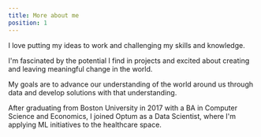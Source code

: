 ```yaml
---
title: More about me
position: 1
---
```


I love putting my ideas to work and challenging my skills and knowledge.

I'm fascinated by the potential I find in projects and excited about creating and leaving meaningful change in the world.

My goals are to advance our understanding of the world around us through data and develop solutions with that understanding.

After graduating from Boston University in 2017 with a BA in Computer Science and Economics, I joined Optum as a Data Scientist, where I'm applying ML initiatives to the healthcare space. 
